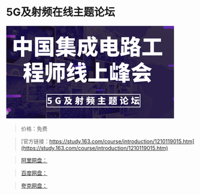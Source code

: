 # 5G及射频在线主题论坛

![img](../../../assets/study163/free/0aef960af9844800b06444fd3c3c8239.jpeg)

> 价格：免费

> [官方链接：https://study.163.com/course/introduction/1210119015.htm](https://study.163.com/course/introduction/1210119015.htm)

> [阿里网盘：]()

> [百度网盘：]()

> [夸克网盘：]()
